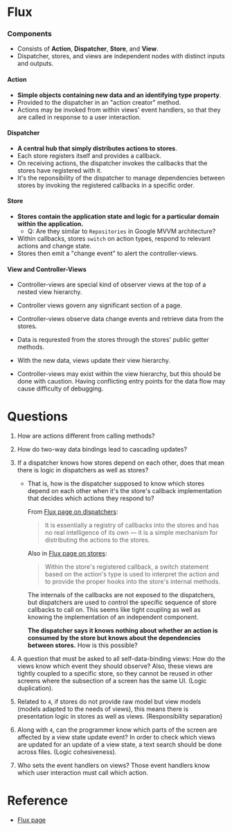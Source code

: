 # Flux

### Components

- Consists of **Action**, **Dispatcher**, **Store**, and **View**.
- Dispatcher, stores, and views are independent nodes with distinct inputs and outputs.

#### Action

- **Simple objects containing new data and an identifying type property**.
- Provided to the dispatcher in an "action creator" method.
- Actions may be invoked from within views' event handlers, so that they are called in response to a user interaction.

#### Dispatcher

- **A central hub that simply distributes actions to stores**.
- Each store registers itself and provides a callback.
- On receiving actions, the dispatcher invokes the callbacks that the stores have registered with it.
- It's the reponsibility of the dispatcher to manage dependencies between stores by invoking the registered callbacks in a specific order.

#### Store

- **Stores contain the application state and logic for a particular domain within the application.**
  - Q: Are they similar to `Repositories` in Google MVVM architecture?
- Within callbacks, stores `switch` on action types, respond to relevant actions and change state.
- Stores then emit a "change event" to alert the controller-views.

#### View and Controller-Views

- Controller-views are special kind of observer views at the top of a nested view hierarchy.
- Controller views govern any significant section of a page.
- Controller-views observe data change events and retrieve data from the stores.
- Data is requrested from the stores through the stores' public getter methods.
- With the new data, views update their view hierarchy.

- Controller-views may exist within the view hierarchy, but this should be done with caustion. Having conflicting entry points for the data flow may cause difficulty of debugging.

# Questions

1. How are actions different from calling methods?
2. How do two-way data bindings lead to cascading updates?
3. If a dispatcher knows how stores depend on each other, does that mean there is logic in dispatchers as well as stores?

   - That is, how is the dispatcher supposed to know which stores depend on each other when it's the store's callback implementation that decides which actions they respond to?

     From [Flux page on dispatchers](https://facebook.github.io/flux/docs/in-depth-overview/#a-single-dispatcher):

     > It is essentially a registry of callbacks into the stores and has no real intelligence of its own — it is a simple mechanism for distributing the actions to the stores.

     Also in [Flux page on stores](https://facebook.github.io/flux/docs/in-depth-overview/#stores):

     > Within the store's registered callback, a switch statement based on the action's type is used to interpret the action and to provide the proper hooks into the store's internal methods.

     The internals of the callbacks are not exposed to the dispatchers, but dispatchers are used to control the specific sequence of store callbacks to call on. This seems like tight coupling as well as knowing the implementation of an independent component.

     **The dispatcher says it knows nothing about whether an action is consumed by the store but knows about the dependencies between stores.** How is this possible?

4. A question that must be asked to all self-data-binding views: How do the views know which event they should observe? Also, these views are tightly coupled to a specific store, so they cannot be reused in other screens where the subsection of a screen has the same UI. (Logic duplication).

5. Related to `4`, if stores do not provide raw model but view models (models adapted to the needs of views), this means there is presentation logic in stores as well as views. (Responsibility separation)

6. Along with `4`, can the programmer know which parts of the screen are affected by a view state update event? In order to check which views are updated for an update of a view state, a text search should be done across files. (Logic cohesiveness).

7. Who sets the event handlers on views? Those event handlers know which user interaction must call which action.

# Reference

- [Flux page](https://facebook.github.io/flux/docs/in-depth-overview/)
